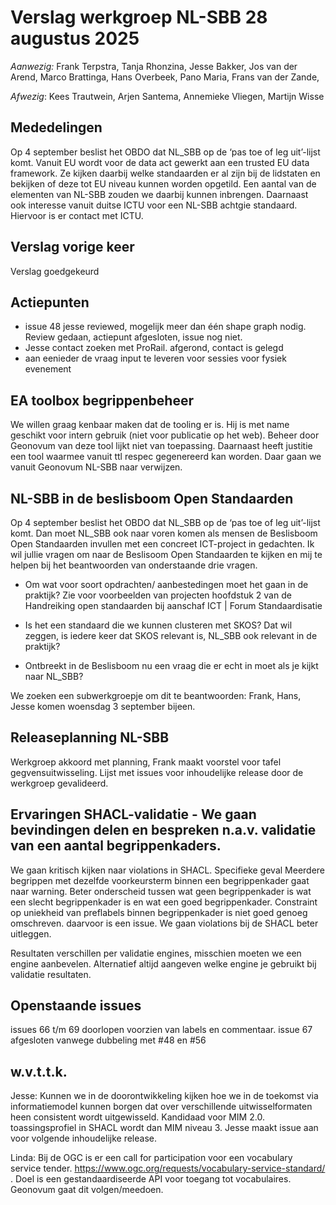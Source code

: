 
# Verslag werkgroep NL-SBB 28 augustus 2025

*Aanwezig:* Frank Terpstra, Tanja Rhonzina, Jesse Bakker, Jos van der Arend, Marco Brattinga, Hans Overbeek, Pano Maria,  Frans van der Zande,

*Afwezig*:  Kees Trautwein, Arjen Santema, Annemieke Vliegen, Martijn Wisse

## Mededelingen
Op 4 september beslist het OBDO dat NL_SBB op de ‘pas toe of leg uit’-lijst komt. 
Vanuit EU wordt voor de data act gewerkt aan een trusted EU data framework. Ze kijken daarbij welke standaarden er al zijn bij de lidstaten en bekijken of deze tot EU niveau kunnen worden opgetild. Een aantal van de elementen van NL-SBB zouden we daarbij kunnen inbrengen. Daarnaast ook interesse vanuit duitse ICTU voor een NL-SBB achtgie standaard. Hiervoor is er contact met ICTU.

## Verslag vorige keer
Verslag goedgekeurd

## Actiepunten
- issue 48 jesse reviewed, mogelijk meer dan één shape graph nodig. Review gedaan, actiepunt afgesloten, issue nog niet.
- Jesse contact zoeken met ProRail. afgerond, contact is gelegd
- aan eenieder de vraag input te leveren voor sessies voor fysiek evenement 

## EA toolbox begrippenbeheer 
We willen graag kenbaar maken dat de tooling er is. Hij is met name geschikt voor intern gebruik (niet voor publicatie op het web). Beheer door Geonovum van deze tool lijkt niet van toepassing. Daarnaast heeft justitie een tool waarmee vanuit ttl respec gegenereerd kan worden. Daar gaan we vanuit Geonovum NL-SBB naar verwijzen.

## NL-SBB in de beslisboom Open Standaarden
Op 4 september beslist het OBDO dat NL_SBB op de ‘pas toe of leg uit’-lijst komt. Dan moet NL_SBB ook naar voren komen als mensen de Beslisboom Open Standaarden invullen met een concreet ICT-project in gedachten. Ik wil jullie vragen om naar de Beslisoom Open Standaarden te kijken en mij te helpen bij het beantwoorden van onderstaande drie vragen.

* Om wat voor soort opdrachten/ aanbestedingen moet het gaan in de praktijk?
Zie voor voorbeelden van projecten hoofdstuk 2 van de Handreiking open standaarden bij aanschaf ICT | Forum Standaardisatie

* Is het een standaard die we kunnen clusteren met SKOS? Dat wil zeggen, is iedere keer dat SKOS relevant is, NL_SBB ook relevant in de praktijk?

* Ontbreekt in de Beslisboom nu een vraag die er echt in moet als je kijkt naar NL_SBB?

We zoeken een subwerkgroepje om dit te beantwoorden:
Frank, Hans, Jesse komen woensdag 3 september bijeen.

## Releaseplanning NL-SBB
Werkgroep akkoord met planning, Frank maakt voorstel voor tafel gegvensuitwisseling.
Lijst met issues voor inhoudelijke release door de werkgroep gevalideerd.

## Ervaringen SHACL-validatie - We gaan bevindingen delen en bespreken n.a.v. validatie van een aantal begrippenkaders.
We gaan kritisch kijken naar violations in SHACL. Specifieke geval Meerdere begrippen met dezelfde voorkeursterm binnen een begrippenkader gaat naar warning. Beter onderscheid tussen wat geen begrippenkader is wat een slecht begrippenkader is en wat een goed begrippenkader.
Constraint op uniekheid van preflabels binnen begrippenkader is niet goed genoeg omschreven. daarvoor is een issue.
We gaan violations bij de SHACL beter uitleggen.

Resultaten verschillen per validatie engines, misschien moeten we een engine aanbevelen. Alternatief altijd aangeven welke engine je gebruikt bij validatie resultaten. 
 
## Openstaande issues
issues 66 t/m 69 doorlopen voorzien van labels en commentaar.
issue 67 afgesloten vanwege dubbeling met #48 en #56

## w.v.t.t.k.
Jesse: Kunnen we in de doorontwikkeling kijken hoe we in de toekomst via informatiemodel kunnen borgen dat over verschillende uitwisselformaten heen consistent wordt uitgewisseld. Kandidaad voor MIM 2.0. toassingsprofiel in SHACL wordt dan MIM niveau 3. Jesse maakt issue aan voor volgende inhoudelijke release.

Linda: Bij de OGC is er een call for participation voor een vocabulary service tender. https://www.ogc.org/requests/vocabulary-service-standard/ . Doel is een gestandaardiseerde API voor toegang tot vocabulaires. Geonovum gaat dit volgen/meedoen.
